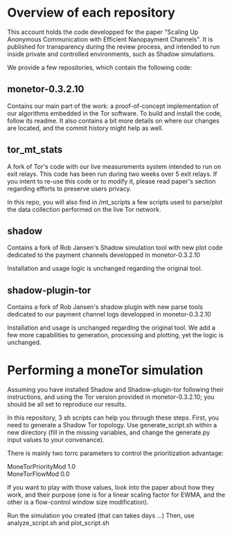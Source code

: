 # Overview of each repository

This account holds the code developped for the paper "Scaling Up
Anonymous Communication with Efficient Nanopayment Channels". It is published for
transparency during the review process, and intended to run inside
private and controlled environments, such as Shadow simulations.  

We provide a few repositories, which contain the following code:  

## monetor-0.3.2.10

Contains our main part of the work: a proof-of-concept implementation of
our algorithms embedded in the Tor software. To build and install the
code, follow its readme. It also contains a bit more details on where
our changes are located, and the commit history might help as well.

## tor_mt_stats

A fork of Tor's code with our live measurements system intended to run
on exit relays. This code has been run during two weeks over 5 exit
relays.
If you intent to re-use this code or to modify it, please read paper's
section regarding efforts to preserve users privacy.

In this repo, you will also find in /mt_scripts a few scripts used to
parse/plot the data collection performed on the live Tor network.

## shadow

Contains a fork of Rob Jansen's Shadow simulation tool with new plot
code dedicated to the payment channels developped in monetor-0.3.2.10

Installation and usage logic is unchanged regarding the original tool.

## shadow-plugin-tor

Contains a fork of Rob Jansen's shadow plugin with new parse tools
dedicated to our payment channel logs developped in monetor-0.3.2.10

Installation and usage is unchanged regarding the original tool. We add
a few more capabilities to generation, processing and plotting, yet the
logic is unchanged.

# Performing a moneTor simulation

Assuming you have installed Shadow and Shadow-plugin-tor following their
instructions, and using the Tor version provided in monetor-0.3.2.10;
you should be all set to reproduce our results.

In this repository, 3 sh scripts can help you through these steps.
First, you need to generate a Shadow Tor topology. Use
generate_script.sh within a new directory (fill in the missing
variables, and change the generate.py input values to your convenance).

There is mainly two torrc parameters to control the prioritization
advantage:

MoneTorPriorityMod 1.0  
MoneTorFlowMod 0.0

If you want to play with those values, look into the paper about how
they work, and their purpose (one is for a linear scaling factor for
EWMA, and the other is a flow-control window size modification).

Run the simulation you created (that can takes days ...) Then, use
analyze_script.sh and plot_script.sh

